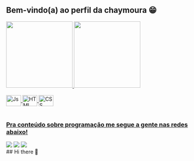 ## Bem-vindo(a) ao perfil da chaymoura 😁

 <div>
   <a href="https://github.com/chaymoura">
   <img height="180em" src="https://github-readme-stats.vercel.app/api?username=devemdobro&show_icons=true&theme=synthwave&include_all_commits=true&count_private=true"/>
   <img height="180em" src="https://github-readme-stats.vercel.app/api/top-langs/?username=chaymoura&layout=compact&langs_count=6&theme=synthwave"/>
</div>
    
<div style="display: inline_block"><br>
  
 <img align="center" alt="Js" height="30" width="40" src="https://cdn.jsdelivr.net/gh/devicons/devicon@latest/icons/github/github-original.svg" />
 <img align="center" alt="HTML" height="30" width="40" src="https://cdn.jsdelivr.net/gh/devicons/devicon@latest/icons/cassandra/cassandra-original.svg" />
 <img align="center" alt="CSS" height="30" width="40" src="https://cdn.jsdelivr.net/gh/devicons/devicon@latest/icons/linux/linux-original.svg" />
          
</div>
 
<br>
 
### Pra conteúdo sobre programação me segue a gente nas redes abaixo!
 
<div> 
  <a href="https://instagram.com/chay_444" target="_blank"><img src="https://img.shields.io/badge/-Instagram-%23E4405F?style=for-the-badge&logo=instagram&logoColor=white" target="_blank"></a>
 <a href="https://discord.gg/Chaymoura" target="_blank"><img src="https://img.shields.io/badge/Discord-7289DA?style=for-the-badge&logo=discord&logoColor=white" target="_blank"></a> 
  <a href = "mailto:dienifrmoura553@gmail.com"><img src="https://img.shields.io/badge/-Gmail-%23333?style=for-the-badge&logo=gmail&logoColor=white" target="_blank"></a>
 
</div>## Hi there 👋

<!--
**chaymoura/chaymoura** is a ✨ _special_ ✨ repository because its `README.md` (this file) appears on your GitHub profile.

Here are some ideas to get you started:

- 🔭 I’m currently working on ...
- 🌱 I’m currently learning ...
- 👯 I’m looking to collaborate on ...
- 🤔 I’m looking for help with ...
- 💬 Ask me about ...
- 📫 How to reach me: ...
- 😄 Pronouns: ...
- ⚡ Fun fact: ...
-->
